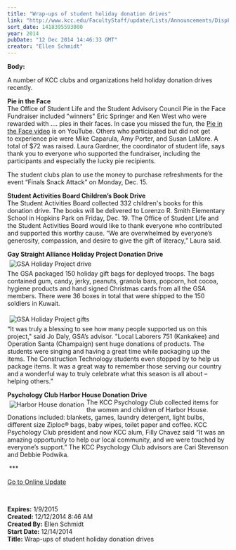 ```yaml
---
title: "Wrap-ups of student holiday donation drives"
link: "http://www.kcc.edu/FacultyStaff/update/Lists/Announcements/DispForm.aspx?ID=1768"
sort_date: 1418395593000
year: 2014
pubDate: "12 Dec 2014 14:46:33 GMT"
creator: "Ellen Schmidt"
---
```


<div><b>Body:</b> <div class="ExternalClass0D95BD08E61F46B490937DBF986D8287"><p>​A number of KCC clubs and organizations held holiday donation drives recently.</p>
<p><strong>Pie in the Face</strong><br />The Office of Student Life and the Student Advisory Council Pie in the Face Fundraiser included &quot;winners&quot; Eric Springer and Ken West who were rewarded with .... pies in their faces. In case you missed the fun, the <a href="http://youtu.be/_D6DLVhRmsU?list=UUpolj7IezPpI0zv6tFcmEJw">Pie in the Face video</a> is on YouTube. Others who participated but did not get to experience pie were Mike Caparula, Amy Porter, and Susan LaMore. A total of $72 was raised. Laura Gardner, the coordinator of student life, says  thank you to everyone who supported the fundraiser, including the participants and especially the lucky pie recipients.</p>
<p>The student clubs plan to use the money to purchase refreshments for the event “Finals Snack Attack” on Monday, Dec. 15.</p>
<p><strong>Student Activities Board Children’s Book Drive</strong><br />The Student Activities Board collected 332 children's books for this donation drive. The books will be delivered to Lorenzo R. Smith Elementary School in Hopkins Park on Friday, Dec. 19. The Office of Student Life and the Student Activities Board would like to thank everyone who contributed and supported this worthy cause. “We are overwhelmed by everyone’s generosity, compassion, and desire to give the gift of literacy,” Laura said.</p>
<p><strong>Gay Straight Alliance Holiday Project Donation Drive</strong><br /><img alt="GSA Holiday Project drive" src="/FacultyStaff/update/PublishingImages/GSAHolidayProjectdrive.jpg" style="vertical-align:middle;float:none;margin:5px" /><br />The GSA packaged 150 holiday gift bags for deployed troops. The bags contained gum, candy, jerky, peanuts, granola bars, popcorn, hot cocoa, hygiene products and hand signed Christmas cards from all the GSA members. There were 36 boxes in total that were shipped to the 150 soldiers in Kuwait.</p>
<p><img alt="GSA Holiday Project gifts" src="/FacultyStaff/update/PublishingImages/GSAHolidayProjectgifts.jpg" style="margin:5px" /><br />“It was truly a blessing to see how many people supported us on this project,&quot; said Jo Daly, GSA’s advisor. &quot;Local Laborers 751 (Kankakee) and Operation Santa (Champaign) sent huge donations of products. The students were singing and having a great time while packaging up the items. The Construction Technology students even stopped by to help us package items. It was a great way to remember those serving our country and a wonderful way to truly celebrate what this season is all about – helping others.”</p>
<p><strong>Psychology Club Harbor House Donation Drive</strong><br /><img alt="Harbor House donation" src="/FacultyStaff/update/PublishingImages/harborhousedonation.jpg" style="vertical-align:auto;float:left;margin:5px" />The KCC Psychology Club collected items for the women and children of Harbor House. Donations included: blankets, games, laundry detergent, light bulbs, different size Ziploc® bags, baby wipes, toilet paper and coffee. KCC Psychology Club president and now KCC alum, Filly Chavez said “It was an amazing opportunity to help our local community, and we were touched by everyone’s support.” The KCC Psychology Club advisors are Cari Stevenson and Debbie Podwika.</p>
<p> ***</p>
<p><a href="/update">Go to Online Update</a></p>
<p><br /></p></div></div>
<div><b>Expires:</b> 1/9/2015</div>
<div><b>Created:</b> 12/12/2014 8:46 AM</div>
<div><b>Created By:</b> Ellen Schmidt</div>
<div><b>Start Date:</b> 12/14/2014</div>
<div><b>Title:</b> Wrap-ups of student holiday donation drives</div>
